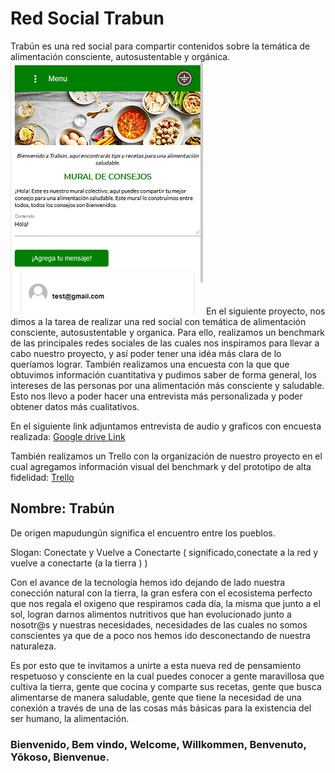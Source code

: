 # Red Social Trabun
Trabún es una red social para compartir contenidos sobre la temática de alimentación consciente, autosustentable y orgánica. 
![VistaPrevia](https://raw.githubusercontent.com/sorayasm/RedSocialTrabun/master/src/assets/img/trabun.jpg)
En el siguiente proyecto, nos dimos a la tarea de realizar una red social con temática de alimentación consciente, autosustentable y organica. Para ello, realizamos un benchmark de las principales redes sociales de las cuales nos inspiramos para llevar a cabo nuestro proyecto, y así poder tener una idéa más clara de lo queríamos lograr. También realizamos una encuesta con la que que obtuvimos información cuantitativa y pudimos saber de forma general, los intereses de las personas por una alimentación más consciente y saludable. Esto nos llevo a poder hacer una entrevista más personalizada y poder obtener datos más cualitativos.

En el siguiente link adjuntamos entrevista de audio y graficos con encuesta realizada: 
[Google drive Link](https://drive.google.com/open?id=1i61SE1Qx7rqjbJuJqLJ1h6HrWiFJHJdfON1rPWwJaZM)

También realizamos un Trello con la organización de nuestro proyecto en el cual agregamos información visual del benchmark y del prototipo de alta fidelidad: [Trello](https://trello.com/b/hEuPyJNp/proyecto-3-red-social)

## Nombre: Trabún
De origen mapudungún significa el encuentro entre los pueblos.

Slogan: Conectate y Vuelve a Conectarte ( significado,conectate a la red y vuelve a conectarte (a la tierra ) )

Con el avance de la tecnología hemos ido dejando de lado nuestra conección natural con la tierra, la gran esfera con el ecosistema perfecto que nos regala el oxigeno que respiramos cada día, la misma que junto a el sol, logran darnos alimentos nutritivos que han evolucionado junto a nosotr@s y nuestras necesidades, necesidades de las cuales no somos conscientes ya que de a poco nos hemos ido desconectando de nuestra naturaleza.

Es por esto que te invitamos a unirte a esta nueva red de pensamiento respetuoso y consciente en la cual puedes conocer a gente maravillosa que cultiva la tierra, gente que cocina y comparte sus recetas, gente que busca alimentarse de manera saludable, gente que tiene la necesidad de una conexión a través de una de las cosas más básicas para la existencia del ser humano, la alimentación.

### Bienvenido, Bem vindo, Welcome, Willkommen, Benvenuto, Yōkoso, Bienvenue.
